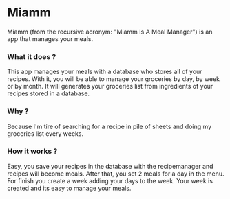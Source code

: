 Miamm
===========

Miamm (from the recursive acronym: "Miamm Is A Meal Manager") is an app that manages your meals.

### What it does ?
This app manages your meals with a database who stores all of your recipes. With it, you will be able to manage
your groceries by day, by week or by month. It will generates your groceries list from ingredients of your recipes
stored in a database.

### Why ?
Because I'm tire of searching for a recipe in pile of sheets and doing my groceries list every weeks.

### How it works ?
Easy, you save your recipes in the database with the recipemanager and recipes will become meals.
After that, you set 2 meals for a day in the menu.
For finish you create a week adding your days to the week. Your week is created and its easy to manage your meals.
